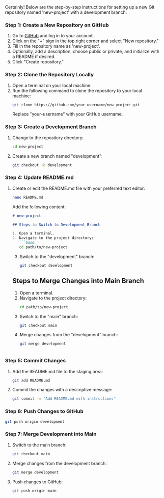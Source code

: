 Certainly! Below are the step-by-step instructions for setting up a new Git repository named 'new-project' with a development branch:

### Step 1: Create a New Repository on GitHub
1. Go to [GitHub](https://github.com/) and log in to your account.
2. Click on the "+" sign in the top right corner and select "New repository."
3. Fill in the repository name as 'new-project'.
4. Optionally, add a description, choose public or private, and initialize with a README if desired.
5. Click "Create repository."

### Step 2: Clone the Repository Locally
1. Open a terminal on your local machine.
2. Run the following command to clone the repository to your local machine:
   ```bash
   git clone https://github.com/your-username/new-project.git
   ```
   Replace "your-username" with your GitHub username.

### Step 3: Create a Development Branch
1. Change to the repository directory:
   ```bash
   cd new-project
   ```
2. Create a new branch named "development":
   ```bash
   git checkout -b development
   ```

### Step 4: Update README.md
1. Create or edit the README.md file with your preferred text editor:
   ```bash
   nano README.md
   ```
   Add the following content:
   ```markdown
   # new-project

   ## Steps to Switch to Development Branch

   1. Open a terminal.
   2. Navigate to the project directory:
      ```bash
      cd path/to/new-project
      ```
   3. Switch to the "development" branch:
      ```bash
      git checkout development
      ```
   
   ## Steps to Merge Changes into Main Branch

   1. Open a terminal.
   2. Navigate to the project directory:
      ```bash
      cd path/to/new-project
      ```
   3. Switch to the "main" branch:
      ```bash
      git checkout main
      ```
   4. Merge changes from the "development" branch:
      ```bash
      git merge development
      ```
   ```

### Step 5: Commit Changes
1. Add the README.md file to the staging area:
   ```bash
   git add README.md
   ```
2. Commit the changes with a descriptive message:
   ```bash
   git commit -m "Add README.md with instructions"
   ```

### Step 6: Push Changes to GitHub
```bash
git push origin development
```

### Step 7: Merge Development into Main
1. Switch to the main branch:
   ```bash
   git checkout main
   ```
2. Merge changes from the development branch:
   ```bash
   git merge development
   ```
3. Push changes to GitHub:
   ```bash
   git push origin main
   ```
